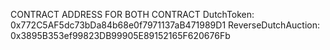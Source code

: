 CONTRACT ADDRESS FOR BOTH CONTRACT
DutchToken: 0x772C5AF5dc73bDa84b68e0f7971137aB471989D1
ReverseDutchAuction: 0x3895B353ef99823DB99905E89152165F620676Fb